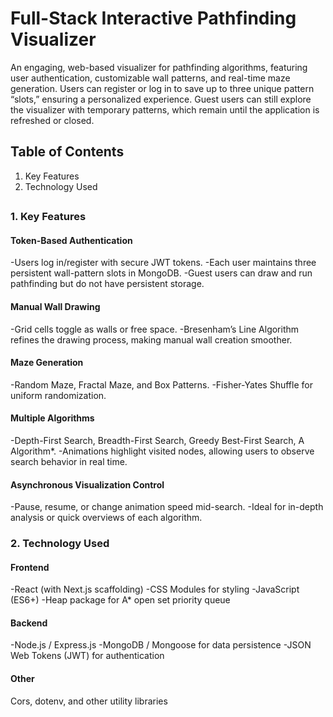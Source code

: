 # Full-Stack Interactive Pathfinding Visualizer


An engaging, web-based visualizer for pathfinding algorithms, featuring user authentication, customizable wall patterns, and real-time maze generation. Users can register or log in to save up to three unique pattern “slots,” ensuring a personalized experience. Guest users can still explore the visualizer with temporary patterns, which remain until the application is refreshed or closed.

## Table of Contents
1. Key Features
2. Technology Used
## 
### 1. Key Features

#### Token-Based Authentication
-Users log in/register with secure JWT tokens.
-Each user maintains three persistent wall-pattern slots in MongoDB.
-Guest users can draw and run pathfinding but do not have persistent storage.


#### Manual Wall Drawing
-Grid cells toggle as walls or free space.
-Bresenham’s Line Algorithm refines the drawing process, making manual wall creation smoother.


#### Maze Generation
-Random Maze, Fractal Maze, and Box Patterns.
-Fisher-Yates Shuffle for uniform randomization.


#### Multiple Algorithms
-Depth-First Search, Breadth-First Search, Greedy Best-First Search, A Algorithm*.
-Animations highlight visited nodes, allowing users to observe search behavior in real time.


#### Asynchronous Visualization Control
-Pause, resume, or change animation speed mid-search.
-Ideal for in-depth analysis or quick overviews of each algorithm.

### 2. Technology Used

#### Frontend
-React (with Next.js scaffolding)
-CSS Modules for styling
-JavaScript (ES6+)
-Heap package for A* open set priority queue

#### Backend
-Node.js / Express.js
-MongoDB / Mongoose for data persistence
-JSON Web Tokens (JWT) for authentication

#### Other
Cors, dotenv, and other utility libraries

